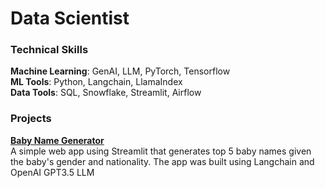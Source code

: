 # Data Scientist
### Technical Skills <br>
**Machine Learning**: GenAI, LLM, PyTorch, Tensorflow <br>
**ML Tools**: Python, Langchain, LlamaIndex <br>
**Data Tools**: SQL, Snowflake, Streamlit, Airflow

### Projects <br>
[**Baby Name Generator**](https://github.com/swethag04/llm/tree/main/baby_name_generator) <br>
A simple web app using Streamlit that generates top 5 baby names given the baby's gender and nationality. The app was built using Langchain and OpenAI GPT3.5 LLM


  

